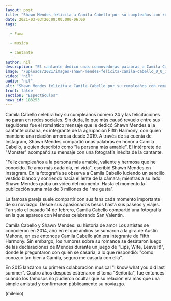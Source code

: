 ```yaml
---
layout: post
title: "Shawn Mendes felicita a Camila Cabello por su cumpleaños con romántico mensaje"
date: 2021-03-03T20:08:00.000-06:00
tags:
  
  - Fama
  
  - musica
  
  - cantante
  
author: nil
description: "El cantante dedicó unas conmovedoras palabras a Camila Cabello, quien cumple 24 años; aquí hacemos un recuento de su historia de amor. "
image: "/uploads/2021/images-shawn-mendes-felicita-camila-cabello_0_0_1200_747.jpg"
video: "nil"
audio: "nil"
alt: "Shawn Mendes felicita a Camila Cabello por su cumpleaños con romántico mensaje"
front: false
section: "Espectáculos"
news_id: 183253
---
```


Camila Cabello celebra hoy su cumpleaños número 24 y las felicitaciones no paran en redes sociales. Sin duda, lo que más causó revuelo entre sus seguidores fue el romántico mensaje que le dedicó Shawn Mendes a la cantante cubana, ex integrante de la agrupación Fifth Harmony, con quien mantiene una relación amorosa desde 2019. A través de su cuenta de Instagram, Shawn Mendes compartió unas palabras en honor a Camila Cabello, a quien describió como "la persona más amable". El intérprete de "Monster" acompañó su mensaje con una fotografía inédita de la cantante.  

"Feliz cumpleaños a la persona más amable, valiente y hermosa que he conocido. Te amo más cada día, mi vida", escribió Shawn Mendes en Instagram.  En la fotografía se observa a Camila Cabello luciendo un sencillo vestido blanco y sonriendo hacia el lente de la cámara; mientras a su lado Shawn Mendes graba un video del momento. Hasta el momento la publicación suma más de 3 millones de "me gusta".

La famosa pareja suele compartir con sus fans cada momento importante de su noviazgo. Desde sus apasionados besos hasta sus paseos y viajes. Tan sólo el pasado 14 de febrero, Camila Cabello compartió una fotografía en la que aparece con Mendes celebrando San Valentín.   

Camila Cabello y Shawn Mendes: su historia de amor Los artistas se conocieron en 2014, año en el que ambos se sumaron a la gira de Austin Mahone, en ese entonces Camila Cabello aún era integrante de Fifth Harmony.  Sin embargo, los rumores sobre su romance se desataron luego de las declaraciones de Mendes durante un juego de "Lips, Wife, Leave It!", donde le preguntaron con quién se casaría, a lo que respondió: "como conozco tan bien a Camila, seguro me casaría con ella".  

En 2015 lanzaron su primera colaboración musical "I know what you did last summer". Cuatro años después estrenaron el tema "Señorita", fue entonces cuando los famosos no pudieron ocultar que su relación era más que una simple amistad y confirmaron públicamente su noviazgo.  

(milenio)